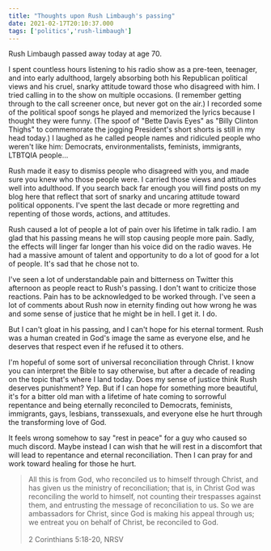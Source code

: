 ```yaml
---
title: "Thoughts upon Rush Limbaugh's passing"
date: 2021-02-17T20:10:37.000
tags: ['politics','rush-limbaugh']
---
```


Rush Limbaugh passed away today at age 70.

I spent countless hours listening to his radio show as a pre-teen, teenager, and into early adulthood, largely absorbing both his Republican political views and his cruel, snarky attitude toward those who disagreed with him. I tried calling in to the show on multiple occasions. (I remember getting through to the call screener once, but never got on the air.) I recorded some of the political spoof songs he played and memorized the lyrics because I thought they were funny. (The spoof of "Bette Davis Eyes" as "Billy Clinton Thighs" to commemorate the jogging President's short shorts is still in my head today.) I laughed as he called people names and ridiculed people who weren't like him: Democrats, environmentalists, feminists, immigrants, LTBTQIA people...

Rush made it easy to dismiss people who disagreed with you, and made sure you knew who those people were. I carried those views and attitudes well into adulthood. If you search back far enough you will find posts on my blog here that reflect that sort of snarky and uncaring attitude toward political opponents. I've spent the last decade or more regretting and repenting of those words, actions, and attitudes.

Rush caused a lot of people a lot of pain over his lifetime in talk radio. I am glad that his passing means he will stop causing people more pain. Sadly, the effects will linger far longer than his voice did on the radio waves. He had a massive amount of talent and opportunity to do a lot of good for a lot of people. It's sad that he chose not to.

I've seen a lot of understandable pain and bitterness on Twitter this afternoon as people react to Rush's passing. I don't want to criticize those reactions. Pain has to be acknowledged to be worked through. I've seen a lot of comments about Rush now in eternity finding out how wrong he was and some sense of justice that he might be in hell. I get it. I do.

But I can't gloat in his passing, and I can't hope for his eternal torment. Rush was a human created in God's image the same as everyone else, and he deserves that respect even if he refused it to others.

I'm hopeful of some sort of universal reconciliation through Christ. I know you can interpret the Bible to say otherwise, but after a decade of reading on the topic that's where I land today. Does my sense of justice think Rush deserves punishment? Yep. But if I can hope for something more beautiful, it's for a bitter old man with a lifetime of hate coming to sorrowful repentance and being eternally reconciled to Democrats, feminists, immigrants, gays, lesbians, transsexuals, and everyone else he hurt through the transforming love of God.

It feels wrong somehow to say "rest in peace" for a guy who caused so much discord. Maybe instead I can wish that he will rest in a discomfort that will lead to repentance and eternal reconciliation. Then I can pray for and work toward healing for those he hurt.

> All this is from God, who reconciled us to himself through Christ, and has given us the ministry of reconciliation; that is, in Christ God was reconciling the world to himself, not counting their trespasses against them, and entrusting the message of reconciliation to us. So we are ambassadors for Christ, since God is making his appeal through us; we entreat you on behalf of Christ, be reconciled to God.
> <br/>  
> 2 Corinthians 5:18-20, NRSV
